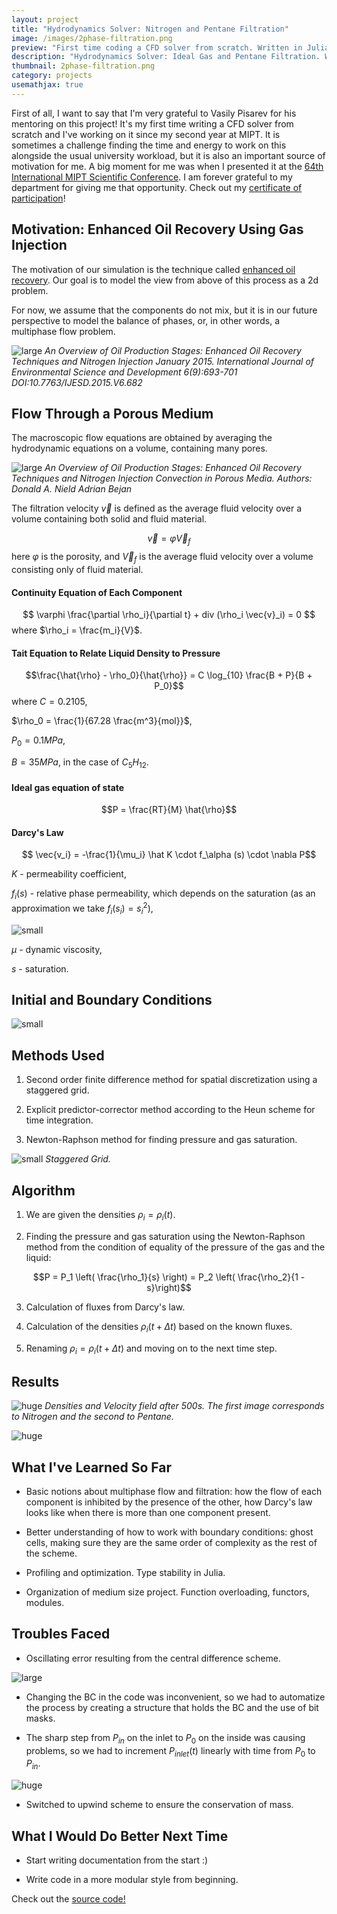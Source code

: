 ```yaml
---
layout: project
title: "Hydrodynamics Solver: Nitrogen and Pentane Filtration"
image: /images/2phase-filtration.png
preview: "First time coding a CFD solver from scratch. Written in Julia."
description: "Hydrodynamics Solver: Ideal Gas and Pentane Filtration. Written in Julia."
thumbnail: 2phase-filtration.png
category: projects
usemathjax: true
---
```


First of all, I want to say that I'm very grateful to
Vasily Pisarev for his mentoring on this project!
It's my first time writing a CFD solver from scratch
and I've working on it since my second year at MIPT.
It is sometimes a challenge finding the time and
energy to work on this alongside the usual 
university workload, but it is also an important
source of motivation for me.
A big moment for me was when I presented it at the
[64th International MIPT Scientific Conference](https://conf.mipt.ru/). I am
forever grateful to my department for giving me that
opportunity. Check out my 
<a href="../files/conference-certificate.pdf" download="conference-certificate">certificate of participation</a>!

## Motivation: Enhanced Oil Recovery Using Gas Injection

The motivation of our simulation is the technique called 
[enhanced oil recovery](https://en.wikipedia.org/wiki/Enhanced_oil_recovery).
Our goal is to model the view from above of this process
as a 2d problem.

For now, we assume that the components do not mix, but it
is in our future perspective to model the balance of phases,
or, in other words, a multiphase flow problem.

![large](/images/enhanced-oil-recovery.png)
*An Overview of Oil Production Stages: Enhanced Oil Recovery Techniques and Nitrogen Injection
January 2015. International Journal of Environmental Science and Development 6(9):693-701
DOI:10.7763/IJESD.2015.V6.682*

## Flow Through a Porous Medium

The macroscopic flow equations are obtained
by averaging the hydrodynamic equations on a volume,
containing many pores.

![large](/images/porous-medium.png)
*An Overview of Oil Production Stages: Enhanced Oil Recovery Techniques and Nitrogen Injection
Convection in Porous Media. 
Authors: Donald A. Nield Adrian Bejan*

The filtration velocity $\vec v$ is defined as the average fluid
velocity over a volume containing both solid and fluid material.

$$
    \vec v = \varphi \vec V_f
$$ 
here $\varphi$ is the porosity, and $\vec V_f$ is the average
fluid velocity over a volume consisting only of fluid material.

#### Continuity Equation of Each Component
$$
    \varphi \frac{\partial \rho_i}{\partial t}
    + div (\rho_i \vec{v}_i) = 0
$$
where $\rho_i = \frac{m_i}{V}$.

#### Tait Equation to Relate Liquid Density to Pressure

$$\frac{\hat{\rho} - \rho_0}{\hat{\rho}} = C \log_{10}
    \frac{B + P}{B + P_0}$$
where $C = 0.2105$,

$\rho_0 = \frac{1}{67.28 \frac{m^3}{mol}}$,

$P_0 = 0.1 MPa$,

$B = 35MPa$, in the case of $C_5H_{12}$.

#### Ideal gas equation of state

$$P = \frac{RT}{M} \hat{\rho}$$

#### Darcy's Law

$$ \vec{v_i} = -\frac{1}{\mu_i} \hat K \cdot f_\alpha (s) \cdot \nabla P$$

$K$ - permeability coefficient,

$f_i(s)$ - relative phase permeability, which depends on the
saturation (as an approximation we take $f_i(s_i) = s_i^2$),

![small](/images/relative-phase-permeability.svg)

$\mu$ - dynamic viscosity,

$s$ - saturation.

## Initial and Boundary Conditions

![small](/images/problem-formulation.svg)

## Methods Used

1. Second order finite difference method for spatial discretization using a staggered grid.

2. Explicit predictor-corrector method according to the Heun scheme  for time integration.

3. Newton-Raphson method for finding pressure and gas saturation.

![small](/images/staggered-grid.png)
*Staggered Grid.*

## Algorithm

1. We are given the densities $\rho_i = \rho_i(t)$.

2. Finding the pressure and gas saturation using the
Newton-Raphson method from the condition of equality
of the pressure of the gas and the liquid:

$$P = P_1 \left( \frac{\rho_1}{s} \right) 
= P_2 \left( \frac{\rho_2}{1 - s}\right)$$

3. Calculation of fluxes from Darcy's law.

4. Calculation of the densities $\rho_i(t + \Delta t)$ based on the known fluxes.

5. Renaming $\rho_i = \rho_i(t + \Delta t)$ and moving on to the next time step.

## Results

![huge](/images/2phase-filtration-density.png)
*Densities and Velocity field after 500s. The first image corresponds to Nitrogen and the second to Pentane.*

![huge](/images/fluxes.gif)

## What I've Learned So Far

- Basic notions about multiphase flow and filtration:
how the flow of each component is inhibited 
by the presence of the other, how Darcy's law
looks like when there is more than one component present.

- Better understanding of how to work with boundary
conditions: ghost cells, making sure they are the same
order of complexity as the rest of the scheme.

- Profiling and optimization. Type stability in Julia.

- Organization of medium size project. Function overloading,
functors, modules.

## Troubles Faced

- Oscillating error resulting from the central difference scheme.

![large](/images/ideal-gas-filtration.png)

- Changing the BC in the code was inconvenient, so
we had to automatize the process by creating a structure
that holds the BC and the use of bit masks.

- The sharp step from $P_{in}$ on the inlet to $P_0$
on the inside was causing problems, so we had to
increment $P_{inlet}(t)$ linearly with time
 from $P_0$ to $P_{in}$.

![huge](/images/two-phase-densities-error.png)

- Switched to upwind scheme to ensure the conservation of mass.

## What I Would Do Better Next Time

- Start writing documentation from the start :)

- Write code in a more modular style from beginning.

Check out the [source code!](https://github.com/sofiabelen/Two-Phase-Filtration)
